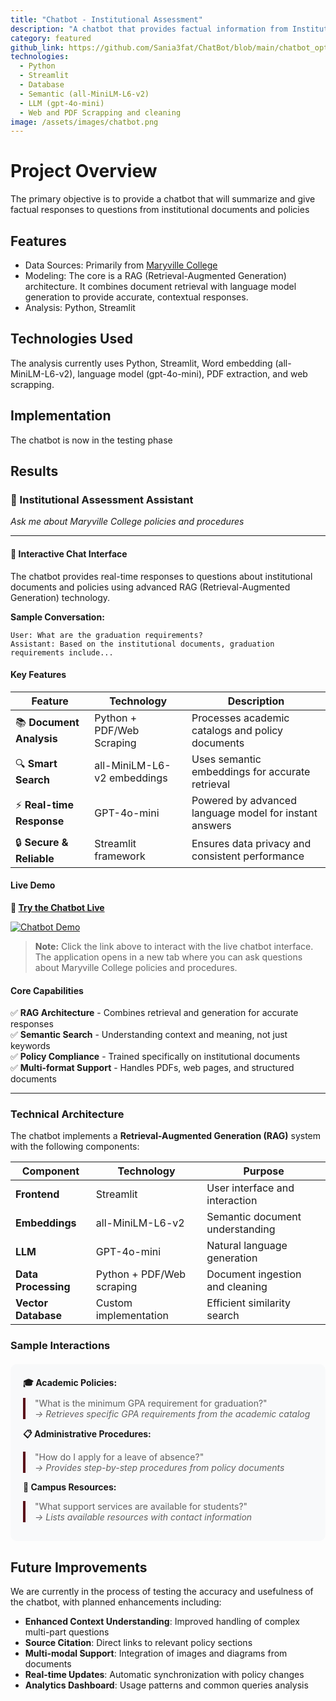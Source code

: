 ```yaml
---
title: "Chatbot - Institutional Assessment"
description: "A chatbot that provides factual information from Institutional Documents and Policies"
category: featured
github_link: https://github.com/Sania3fat/ChatBot/blob/main/chatbot_optimized_0615v3.py
technologies:
  - Python
  - Streamlit
  - Database
  - Semantic (all-MiniLM-L6-v2)
  - LLM (gpt-4o-mini)
  - Web and PDF Scrapping and cleaning
image: /assets/images/chatbot.png
---
```


# Project Overview
The primary objective is to provide a chatbot that will summarize and give factual responses to questions from institutional documents and policies

## Features
- Data Sources: Primarily from [Maryville College](https://www.maryvillecollege.edu/academics/catalog/)
- Modeling: The core is a RAG (Retrieval-Augmented Generation) architecture. It combines document retrieval with language model generation to provide accurate, contextual responses.
- Analysis: Python, Streamlit

## Technologies Used
The analysis currently uses Python, Streamlit, Word embedding (all-MiniLM-L6-v2), language model (gpt-4o-mini), PDF extraction, and web scrapping.

## Implementation
The chatbot is now in the testing phase

## Results

### 🤖 Institutional Assessment Assistant
*Ask me about Maryville College policies and procedures*

---

#### 💬 Interactive Chat Interface
The chatbot provides real-time responses to questions about institutional documents and policies using advanced RAG (Retrieval-Augmented Generation) technology.

**Sample Conversation:**
```
User: What are the graduation requirements?
Assistant: Based on the institutional documents, graduation requirements include...
```

#### Key Features

| Feature | Technology | Description |
|---------|------------|-------------|
| 📚 **Document Analysis** | Python + PDF/Web Scraping | Processes academic catalogs and policy documents |
| 🔍 **Smart Search** | all-MiniLM-L6-v2 embeddings | Uses semantic embeddings for accurate retrieval |
| ⚡ **Real-time Response** | GPT-4o-mini | Powered by advanced language model for instant answers |
| 🔒 **Secure & Reliable** | Streamlit framework | Ensures data privacy and consistent performance |

#### Live Demo

**🚀 [Try the Chatbot Live](https://chatbot-zx3azdx793iudqjuf2eds9.streamlit.app)**

[![Chatbot Demo](https://img.shields.io/badge/🤖_Live_Demo-Try_Now-brightgreen?style=for-the-badge&logo=streamlit)](https://chatbot-zx3azdx793iudqjuf2eds9.streamlit.app)

> **Note:** Click the link above to interact with the live chatbot interface. The application opens in a new tab where you can ask questions about Maryville College policies and procedures.

#### Core Capabilities
✅ **RAG Architecture** - Combines retrieval and generation for accurate responses  
✅ **Semantic Search** - Understanding context and meaning, not just keywords  
✅ **Policy Compliance** - Trained specifically on institutional documents  
✅ **Multi-format Support** - Handles PDFs, web pages, and structured documents  

---

### Technical Architecture

The chatbot implements a **Retrieval-Augmented Generation (RAG)** system with the following components:

| Component | Technology | Purpose |
|-----------|------------|---------|
| **Frontend** | Streamlit | User interface and interaction |
| **Embeddings** | all-MiniLM-L6-v2 | Semantic document understanding |
| **LLM** | GPT-4o-mini | Natural language generation |
| **Data Processing** | Python + PDF/Web scraping | Document ingestion and cleaning |
| **Vector Database** | Custom implementation | Efficient similarity search |

### Sample Interactions

<div style="background: #f8f9fa; padding: 20px; border-radius: 10px; margin: 20px 0;">
<strong>🎓 Academic Policies:</strong>
<blockquote style="border-left: 4px solid #5B0F1B; padding-left: 15px; margin: 10px 0;">
"What is the minimum GPA requirement for graduation?"<br>
<em>→ Retrieves specific GPA requirements from the academic catalog</em>
</blockquote>

<strong>📋 Administrative Procedures:</strong>
<blockquote style="border-left: 4px solid #5B0F1B; padding-left: 15px; margin: 10px 0;">
"How do I apply for a leave of absence?"<br>
<em>→ Provides step-by-step procedures from policy documents</em>
</blockquote>

<strong>🏫 Campus Resources:</strong>
<blockquote style="border-left: 4px solid #5B0F1B; padding-left: 15px; margin: 10px 0;">
"What support services are available for students?"<br>
<em>→ Lists available resources with contact information</em>
</blockquote>
</div>

## Future Improvements

We are currently in the process of testing the accuracy and usefulness of the chatbot, with planned enhancements including:

- **Enhanced Context Understanding**: Improved handling of complex multi-part questions
- **Source Citation**: Direct links to relevant policy sections
- **Multi-modal Support**: Integration of images and diagrams from documents
- **Real-time Updates**: Automatic synchronization with policy changes
- **Analytics Dashboard**: Usage patterns and common queries analysis
